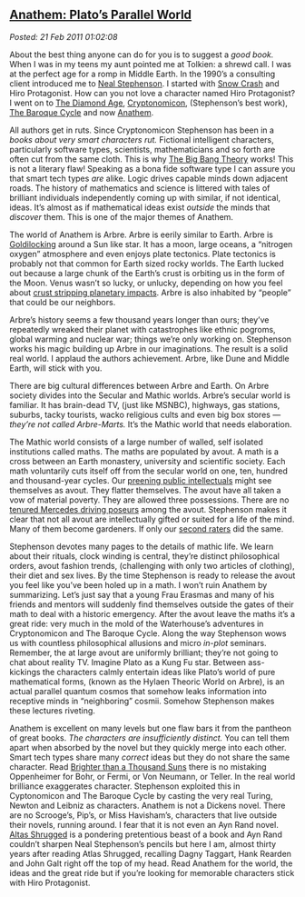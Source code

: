  
[Anathem: Plato’s Parallel World](http://bakerjd99.wordpress.com/2011/02/20/anathem-platos-parallel-world/)
-----------------------------------------------------------------------------------------------------------

*Posted: 21 Feb 2011 01:02:08*

About the best thing anyone can do for you is to suggest a *good book.*
When I was in my teens my aunt pointed me at Tolkien: a shrewd call. I
was at the perfect age for a romp in Middle Earth. In the 1990’s a
consulting client introduced me to [Neal
Stephenson](http://www.nealstephenson.com/). I started with [Snow
Crash](http://www.amazon.com/Snow-Crash-Bantam-Spectra-Book/dp/0553380958)
and Hiro Protagonist. How can you not love a character named Hiro
Protagonist? I went on to [The Diamond
Age](http://www.amazon.com/Diamond-Age-Neal-Stephenson/dp/0553573314),
[Cryptonomicon](http://www.amazon.com/Cryptonomicon-Neal-Stephenson/dp/0380973464),
(Stephenson’s best work), [The Baroque
Cycle](http://en.wikipedia.org/wiki/The\_Baroque\_Cycle) and now
[Anathem](http://www.amazon.com/Anathem-Neal-Stephenson/dp/0061474096).

All authors get in ruts. Since Cryptonomicon Stephenson has been in a
*books about very smart characters rut.* Fictional intelligent
characters, particularly software types, scientists, mathematicians and
so forth are often cut from the same cloth. This is why [The Big Bang
Theory](http://www.cbs.com/primetime/big\_bang\_theory/) works! This is
not a literary flaw! Speaking as a bona fide software type I can assure
you that smart tech types *are* alike. Logic drives capable minds down
adjacent roads. The history of mathematics and science is littered with
tales of brilliant individuals independently coming up with similar, if
not identical, ideas. It’s almost as if mathematical ideas exist
*outside* the minds that *discover* them. This is one of the major
themes of Anathem.

The world of Anathem is Arbre. Arbre is eerily similar to Earth. Arbre
is [Goldilocking](http://en.wikipedia.org/wiki/Habitable\_zone) around a
Sun like star. It has a moon, large oceans, a “nitrogen oxygen”
atmosphere and even enjoys plate tectonics. Plate tectonics is probably
not that common for Earth sized rocky worlds. The Earth lucked out
because a large chunk of the Earth’s crust is orbiting us in the form of
the Moon. Venus wasn’t so lucky, or unlucky, depending on how you feel
about [crust stripping planetary
impacts](http://www.lpl.arizona.edu/outreach/origin/). Arbre is also
inhabited by “people” that could be our neighbors.

Arbre’s history seems a few thousand years longer than ours; they’ve
repeatedly wreaked their planet with catastrophes like ethnic pogroms,
global warming and nuclear war; things we’re only working on. Stephenson
works his magic building up Arbre in our imaginations. The result is a
solid real world. I applaud the authors achievement. Arbre, like Dune
and Middle Earth, will stick with you.

There are big cultural differences between Arbre and Earth. On Arbre
society divides into the Secular and Mathic worlds. Arbre’s secular
world is familiar. It has brain-dead TV, (just like MSNBC), highways,
gas stations, suburbs, tacky tourists, wacko religious cults and even
big box stores — *they’re not called Arbre-Marts.* It’s the Mathic world
that needs elaboration.

The Mathic world consists of a large number of walled, self isolated
institutions called maths. The maths are populated by avout. A math is a
cross between an Earth monastery, university and scientific society.
Each math voluntarily cuts itself off from the secular world on one,
ten, hundred and thousand-year cycles. Our [preening public
intellectuals](http://en.wikipedia.org/wiki/Paul\_Krugman) might see
themselves as avout. They flatter themselves. The avout have all taken a
vow of material poverty. They are allowed three possessions. There are
no [tenured Mercedes driving
poseurs](http://www.canadafreepress.com/index.php/article/32367) among
the avout. Stephenson makes it clear that not all avout are
intellectually gifted or suited for a life of the mind. Many of them
become gardeners. If only our [second raters](http://www.algore.com/)
did the same.

Stephenson devotes many pages to the details of mathic life. We learn
about their rituals, clock winding is central, they’re distinct
philosophical orders, avout fashion trends, (challenging with only two
articles of clothing), their diet and sex lives. By the time Stephenson
is ready to release the avout you feel like you’ve been holed up in a
math. I won’t ruin Anathem by summarizing. Let’s just say that a young
Frau Erasmas and many of his friends and mentors will suddenly find
themselves outside the gates of their math to deal with a historic
emergency. After the avout leave the maths it’s a great ride: very much
in the mold of the Waterhouse’s adventures in Cryptonomicon and The
Baroque Cycle. Along the way Stephenson wows us with countless
philosophical allusions and micro *in-plot* seminars. Remember, the at
large avout are uniformly brilliant; they’re not going to chat about
reality TV. Imagine Plato as a Kung Fu star. Between ass-kickings the
characters calmly entertain ideas like Plato’s world of pure
mathematical forms, (known as the Hylaen Theoric World on Arbre), is an
actual parallel quantum cosmos that somehow leaks information into
receptive minds in “neighboring” cosmii. Somehow Stephenson makes these
lectures riveting.

Anathem is excellent on many levels but one flaw bars it from the
pantheon of great books. *The characters are insufficiently distinct.*
You can tell them apart when absorbed by the novel but they quickly
merge into each other. Smart tech types share many *correct* ideas but
they do not share the same character. Read [Brighter than a Thousand
Suns](http://www.amazon.com/Brighter-than-Thousand-Suns-Scientists/dp/0156141507)
there is no mistaking Oppenheimer for Bohr, or Fermi, or Von Neumann, or
Teller. In the real world brilliance exaggerates character. Stephenson
exploited this in Cyptonomicon and The Baroque Cycle by casting the very
real Turing, Newton and Leibniz as characters. Anathem is not a Dickens
novel. There are no Scrooge’s, Pip’s, or Miss Havisham’s, characters
that live outside their novels, running around. I fear that it is not
even an Ayn Rand novel. [Altas
Shrugged](http://www.amazon.com/Atlas-Shrugged-Ayn-Rand/dp/0451191145)
is a pondering pretentious beast of a book and Ayn Rand couldn’t sharpen
Neal Stephenson’s pencils but here I am, almost thirty years after
reading Atlas Shrugged, recalling Dagny Taggart, Hank Rearden and John
Galt right off the top of my head. Read Anathem for the world, the ideas
and the great ride but if you’re looking for memorable characters stick
with Hiro Protagonist.
